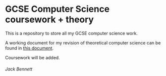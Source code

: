 # GCSE Computer Science coursework + theory

This is a repository to store all my GCSE computer science work.

A working document for my revision of theoretical computer science can be found in [this document](/THEORY.md).

Coursework will be added.

###### Jack Bennett
